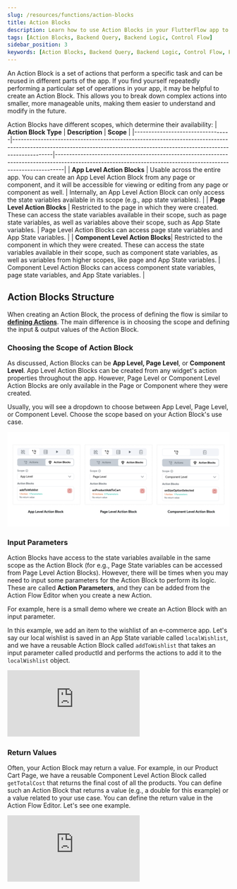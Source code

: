 ```yaml
---
slug: /resources/functions/action-blocks
title: Action Blocks
description: Learn how to use Action Blocks in your FlutterFlow app to and create reusable actions.
tags: [Action Blocks, Backend Query, Backend Logic, Control Flow]
sidebar_position: 3
keywords: [Action Blocks, Backend Query, Backend Logic, Control Flow, FlutterFlow]
---
```


An Action Block is a set of actions that perform a specific task and can be reused in different parts of the app. If you find yourself repeatedly performing a particular set of operations in your app, it may be helpful to create an Action Block. This allows you to break down complex actions into smaller, more manageable units, making them easier to understand and modify in the future.

Action Blocks have different scopes, which determine their availability:
| **Action Block Type**            | **Description**                                                                                                                                                          | **Scope**                                                                                                                                                     |
|----------------------------------|--------------------------------------------------------------------------------------------------------------------------------------------------------------------------|---------------------------------------------------------------------------------------------------------------------------------------------------------------|
| **App Level Action Blocks**      | Usable across the entire app. You can create an App Level Action Block from any page or component, and it will be accessible for viewing or editing from any page or component as well. | Internally, an App Level Action Block can only access the state variables available in its scope (e.g., app state variables).                                  |
| **Page Level Action Blocks**     | Restricted to the page in which they were created. These can access the state variables available in their scope, such as page state variables, as well as variables above their scope, such as App State variables. | Page Level Action Blocks can access page state variables and App State variables.                                                                              |
| **Component Level Action Blocks**| Restricted to the component in which they were created. These can access the state variables available in their scope, such as component state variables, as well as variables from higher scopes, like page and App State variables. | Component Level Action Blocks can access component state variables, page state variables, and App State variables.                                             |


## Action Blocks Structure
When creating an Action Block, the process of defining the flow is similar to **[defining 
Actions](action-flow-editor.md#adding-an-action-example)**. 
The main difference is in choosing the scope and defining the input & output values of the 
Action Block.

### Choosing the Scope of Action Block

As discussed, Action Blocks can be **App Level, Page Level**, or **Component Level**. App Level Action Blocks can be created from any widget's action properties throughout the app. However, Page Level or Component Level Action Blocks are only available in the Page or Component where they were created. 

Usually, you will see a dropdown to choose between App Level, Page Level, or Component Level. Choose the scope based on your Action Block's use case.

![action-blocks.png](img/action-blocks.png)


### Input Parameters

Action Blocks have access to the state variables available in the same scope as the Action Block 
(for e.g., Page State variables can be accessed from Page Level Action Blocks). However, there 
will be times when you may need to input some parameters for the Action Block to perform its logic. These are called **Action Parameters**, and they can be added from the Action Flow Editor when you create a new Action.

For example, here is a small demo where we create an Action Block with an input parameter.

In this example, we add an item to the wishlist of an e-commerce app. Let's say our local wishlist is saved in an App State variable called `localWishlist`, and we have a reusable Action Block called `addToWishlist` that takes an input parameter called productId and performs the actions to add it to the `localWishlist` object.

<div style={{
    position: 'relative',
    paddingBottom: 'calc(56.67989417989418% + 41px)', 
    height: 0,
    width: '100%'
}}>
    <iframe 
        src="https://demo.arcade.software/YHRng4VryDSVZdsmYfr5?embed&show_copy_link=true"
        title=""
        style={{
            position: 'absolute',
            top: 0,
            left: 0,
            width: '100%',
            height: '100%',
            colorScheme: 'light'
        }}
        frameborder="0"
        loading="lazy"
        webkitAllowFullScreen
        mozAllowFullScreen
        allowFullScreen
        allow="clipboard-write">
    </iframe>
</div>



### Return Values 

Often, your Action Block may return a value. For example, in our Product Cart Page, we have a reusable Component Level Action Block called `getTotalCost` that returns the final cost of all the products. You can define such an Action Block that returns a value (e.g., a double for this example) or a value related to your use case. You can define the return value in the Action Flow Editor. Let's see one example.

<div style={{
    position: 'relative',
    paddingBottom: 'calc(56.67989417989418% + 41px)', // Keeps the aspect ratio and additional padding
    height: 0,
    width: '100%'
}}>
    <iframe 
        src="https://demo.arcade.software/u9jrS3b8eFXyGiZ34dS3?embed&show_copy_link=true"
        title=""
        style={{
            position: 'absolute',
            top: 0,
            left: 0,
            width: '100%',
            height: '100%',
            colorScheme: 'light'
        }}
        frameborder="0"
        loading="lazy"
        webkitAllowFullScreen
        mozAllowFullScreen
        allowFullScreen
        allow="clipboard-write">
    </iframe>
</div>



